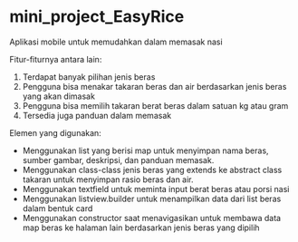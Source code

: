 # mini_project_EasyRice

Aplikasi mobile untuk memudahkan dalam memasak nasi

Fitur-fiturnya antara lain:
1. Terdapat banyak pilihan jenis beras
2. Pengguna bisa menakar takaran beras dan air berdasarkan jenis beras yang akan dimasak
3. Pengguna bisa memilih takaran berat beras dalam satuan kg atau gram
4. Tersedia juga panduan dalam memasak 

Elemen yang digunakan:
 - Menggunakan list yang berisi map untuk menyimpan nama beras, sumber gambar, deskripsi, dan panduan memasak.
 - Menggunakan class-class jenis beras yang extends ke abstract class takaran untuk menyimpan rasio beras dan air.
 - Menggunakan textfield untuk meminta input berat beras atau porsi nasi
 - Menggunakan listview.builder untuk menampilkan data dari list beras dalam bentuk card
 - Menggunakan constructor saat menavigasikan untuk membawa data map beras ke halaman lain berdasarkan jenis beras yang dipilih 
